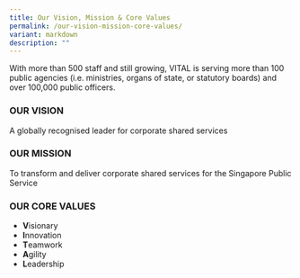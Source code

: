 ```yaml
---
title: Our Vision, Mission & Core Values
permalink: /our-vision-mission-core-values/
variant: markdown
description: ""
---
```

<p>With more than 500 staff and still growing, VITAL is serving more than 100 public agencies (i.e.  ministries, organs of state, or statutory boards) and over 100,000 public officers.</p>

<div class="wrapper">
    <div class="text-box">
			<h3>OUR VISION</h3>
			<p>A globally recognised leader for corporate shared services</p>
    </div>
</div>
<div class="wrapper">
    <div class="text-box">
			<h3>OUR MISSION</h3>
			<p>To transform and deliver corporate shared services for the Singapore Public Service</p>
    </div>
</div>
<div class="wrapper">
    <div class="text-box">
			<h3>OUR CORE VALUES</h3>
			<ul>
				<li><b>V</b>isionary</li>
				<li><b>I</b>nnovation</li>
				<li><b>T</b>eamwork</li>
				<li><b>A</b>gility</li>
				<li><b>L</b>eadership</li>
			</ul>
    </div>
</div>